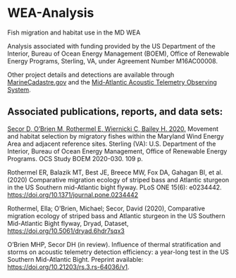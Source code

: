 # WEA-Analysis
Fish migration and habitat use in the MD WEA

Analysis associated with funding provided by the US Department of the Interior, Bureau of Ocean Energy Management (BOEM), Office of Renewable Energy Programs, Sterling, VA, under Agreement Number M16AC00008.

Other project details and detections are available through [MarineCadastre.gov](https://marinecadastre.gov/espis/#/search/study/100109) and the [Mid-Atlantic Acoustic Telemetry Observing System](https://matos.asascience.com/project/detail/60).

## Associated publications, reports, and data sets:

[Secor D, O’Brien M, Rothermel E, Wiernicki C, Bailey H. 2020.](https://espis.boem.gov/final%20reports/BOEM_2020-030.pdf) Movement and habitat selection by
migratory fishes within the Maryland Wind Energy Area and adjacent reference sites. Sterling
(VA): U.S. Department of the Interior, Bureau of Ocean Energy Management, Office of
Renewable Energy Programs. OCS Study BOEM 2020-030. 109 p.

Rothermel ER, Balazik MT, Best JE, Breece MW, Fox DA, Gahagan BI, et al. (2020) Comparative migration ecology of striped bass and Atlantic sturgeon in the US Southern mid-Atlantic bight flyway. PLoS ONE 15(6): e0234442. https://doi.org/10.1371/journal.pone.0234442

Rothermel, Ella; O'Brien, Michael; Secor, David (2020), Comparative migration ecology of striped bass and Atlantic sturgeon in the US Southern Mid-Atlantic Bight flyway, Dryad, Dataset, https://doi.org/10.5061/dryad.6hdr7sqx3

O’Brien MHP, Secor DH (in review). Influence of thermal stratification and storms on acoustic telemetry detection efficiency: a year-long test in the US Southern Mid-Atlantic Bight. Preprint available: https://doi.org/10.21203/rs.3.rs-64036/v1. 
